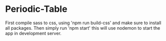 # Periodic-Table


First compile sass to css, using 'npm run build-css' and make sure to install all packages.
Then simply run 'npm start' this will use nodemon to start the app in development server.
